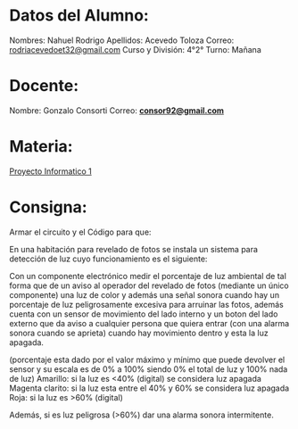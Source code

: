 # Datos del Alumno:

Nombres: Nahuel Rodrigo 
Apellidos: Acevedo Toloza
Correo: rodriacevedoet32@gmail.com
Curso y División: 4°2°
Turno: Mañana

# Docente:
Nombre: Gonzalo Consorti
Correo: **[consor92@gmail.com](https://mail.google.com/mail/?view=cm&fs=1&to=consor92%40gmail.com&authuser=0)**

# Materia:
[Proyecto Informatico 1](https://classroom.google.com/c/NjU1NzcwMjE5NzM0)

# Consigna:

Armar el circuito y el Código para que:

En una habitación para revelado de fotos se instala un sistema para detección de luz cuyo funcionamiento es el siguiente:

Con un componente electrónico medir el porcentaje de luz ambiental de tal forma que de un aviso al operador del revelado de fotos (mediante un único componente) una luz de color y además una señal sonora cuando hay un porcentaje de luz peligrosamente excesiva para arruinar las fotos, además cuenta con un sensor de movimiento del lado interno y un boton del lado externo que da aviso a cualquier persona que quiera entrar (con una alarma sonora cuando se aprieta) cuando hay movimiento dentro y esta la luz apagada.

(porcentaje esta dado por el valor máximo y mínimo que puede devolver el sensor y su escala es de 0% a 100% siendo 0% el total de luz y 100% nada de luz)
Amarillo:                  si la luz es <40%  (digital)     se considera luz apagada
Magenta clarito:     si la luz esta entre el 40% y 60%         se considera luz apagada
Roja:                         si la luz es >60%  (digital)

Además, si es luz peligrosa (>60%) dar una alarma sonora intermitente.

